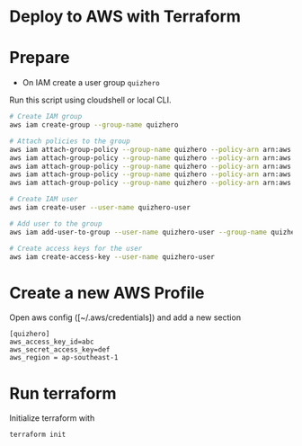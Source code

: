 # Deploy to AWS with Terraform


# Prepare

- On IAM create a user group `quizhero`

Run this script using cloudshell or local CLI.

```bash
# Create IAM group
aws iam create-group --group-name quizhero

# Attach policies to the group
aws iam attach-group-policy --group-name quizhero --policy-arn arn:aws:iam::aws:policy/AmazonS3FullAccess
aws iam attach-group-policy --group-name quizhero --policy-arn arn:aws:iam::aws:policy/IAMFullAccess
aws iam attach-group-policy --group-name quizhero --policy-arn arn:aws:iam::aws:policy/AmazonVPCFullAccess
aws iam attach-group-policy --group-name quizhero --policy-arn arn:aws:iam::aws:policy/AdministratorAccess-AWSElasticBeanstalk
aws iam attach-group-policy --group-name quizhero --policy-arn arn:aws:iam::aws:policy/AmazonRDSFullAccess

# Create IAM user
aws iam create-user --user-name quizhero-user

# Add user to the group
aws iam add-user-to-group --user-name quizhero-user --group-name quizhero

# Create access keys for the user
aws iam create-access-key --user-name quizhero-user
```

# Create a new AWS Profile

Open aws config ([~/.aws/credentials]) and add a new section

```
[quizhero]
aws_access_key_id=abc
aws_secret_access_key=def
aws_region = ap-southeast-1
```

# Run terraform

Initialize terraform with

```bash
terraform init
```


